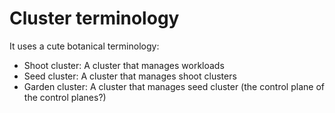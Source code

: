 # Cluster terminology
It uses a cute botanical terminology:
* Shoot cluster: A cluster that manages workloads
* Seed cluster: A cluster that manages shoot clusters
* Garden cluster: A cluster that manages seed cluster (the control plane of the control planes?)
